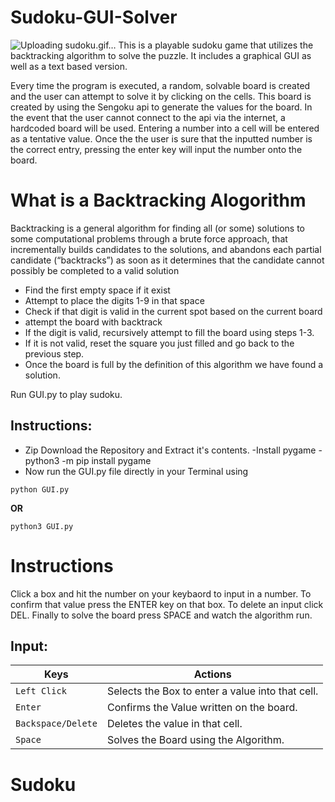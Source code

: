 # Sudoku-GUI-Solver

![Uploading sudoku.gif…]()
This is a playable sudoku game that utilizes  the backtracking algorithm to solve the puzzle. It includes a graphical GUI as well as a text based version.

Every time the program is executed, a random, solvable board is created and the user can attempt to solve it by clicking on the cells. This board is created by using the Sengoku api to generate the values for the board. In the event that the user cannot connect to the api via the internet, a hardcoded board will be used. Entering a number into a cell will be entered as a tentative value. Once the the user is sure that the inputted number is the correct entry, pressing the enter key will input the number onto the board. 

# What is a Backtracking Alogorithm
Backtracking is a general algorithm for finding all (or some) solutions to some computational problems through a brute force approach, that incrementally builds candidates to the solutions, and abandons each partial candidate (“backtracks”) as soon as it determines that the candidate cannot possibly be completed to a valid solution

* Find the first empty space if it exist
* Attempt to place the digits 1-9 in that space
* Check if that digit is valid in the current spot based on the current board
* attempt the board with backtrack
* If the digit is valid, recursively attempt to fill the board using steps 1-3.
* If it is not valid, reset the square you just filled and go back to the previous step.
* Once the board is full by the definition of this algorithm we have found a solution.

Run GUI.py to play sudoku.

## Instructions:
- Zip Download the Repository and Extract it's contents.
-Install pygame
-python3 -m pip install pygame
- Now run the GUI.py file directly in your Terminal using
```
python GUI.py
```
**OR**
```
python3 GUI.py
```



# Instructions
Click a box and hit the number on your keybaord to input in a number. To confirm that value press the ENTER key on that box. To delete an input click DEL. Finally to solve the board press SPACE and watch the algorithm run.

## Input:

| Keys              | Actions                                                         |
|-------------------|-----------------------------------------------------------------|
| `Left Click`      | Selects the Box to enter a value into that cell.                |
| `Enter`           | Confirms the Value written on the board.     |
| `Backspace/Delete`| Deletes the value in that cell.                                 |
| `Space`           | Solves the Board using the Algorithm.                           |



# Sudoku
